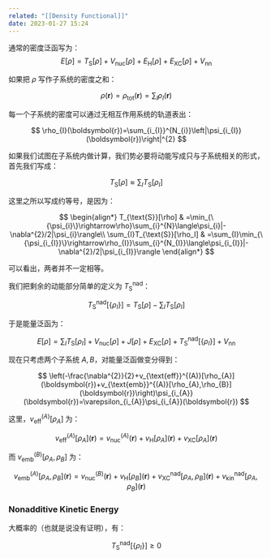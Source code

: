 ```yaml
---
related: "[[Density Functional]]"
date: 2023-01-27 15:24
---
```

通常的密度泛函写为：
$$
E[\rho]=T_{\text{S}}[\rho]+V_{\text{nuc}}[\rho]+E_{\text{H}}[\rho]+E_{\text{XC}}[\rho]+V_{\text{nn}}
$$

如果把 $\rho$ 写作子系统的密度之和：

$$
\rho(\boldsymbol{r})=\rho_{\mathrm{tot}}(\boldsymbol{r})=\sum_{I}\rho_{I}(\boldsymbol{r})
$$

每一个子系统的密度可以通过无相互作用系统的轨道表出：

$$
\rho_{I}(\boldsymbol{r})=\sum_{i_{I}}^{N_{i}}\left|\psi_{i_{I}}(\boldsymbol{r})\right|^{2}
$$

如果我们试图在子系统内做计算，我们势必要将动能写成只与子系统相关的形式，首先我们写成：

$$
T_{\text{S}}[\rho]\approx\sum_{I}T_{\text{S}}[\rho_{I}]
$$

这里之所以写成约等号，是因为：

$$
\begin{align*}
T_{\text{S}}[\rho] & =\min_{\{\psi_{i}\}\rightarrow\rho}\sum_{i}^{N}\langle\psi_{i}|-\nabla^{2}/2|\psi_{i}\rangle\\
\sum_{I}T_{\text{S}}[\rho_I] & =\sum_{I}\min_{\{\psi_{i_{I}}\}\rightarrow\rho_{I}}\sum_{i}^{N_{I}}\langle\psi_{i_{I}}|-\nabla^{2}/2|\psi_{i_{I}}\rangle
\end{align*}
$$

可以看出，两者并不一定相等。

我们把剩余的动能部分简单的定义为 $T_{\text{S}}^{\text{nad}}$：

$$
T_{\text{S}}^{\text{nad}}[\{\rho_{I}\}]=T_{\text{S}}[\rho]-\sum_{I}T_{\text{S}}[\rho_{I}]
$$

于是能量泛函为：

$$
E[\rho]=\sum_{I}T_{\text{S}}[\rho_{I}]+V_{\text{nuc}}[\rho]+J[\rho]+E_{\text{XC}}[\rho]+T_{\text{S}}^{\text{nad}}[\{\rho_{I}\}]+V_{\text{nn}}
$$

现在只考虑两个子系统 $A,B$，对能量泛函做变分得到：

$$
\left(-\frac{\nabla^{2}}{2}+v_{\text{eff}}^{(A)}[\rho_{A}](\boldsymbol{r})+v_{\text{emb}}^{(A)}[\rho_{A},\rho_{B}](\boldsymbol{r})\right)\psi_{i_{A}}(\boldsymbol{r})=\varepsilon_{i_{A}}\psi_{i_{A}}(\boldsymbol{r})
$$

这里，$v_{\text{eff}}^{(A)}[\rho_{A}]$ 为：

$$
v_{\text{eff}}^{(A)}[\rho_{A}](\boldsymbol{r})=v_{\text{nuc}}^{(A)}(\boldsymbol{r})+v_{\text{H}}[\rho_{A}](\boldsymbol{r})+v_{\text{XC}}[\rho_{A}](\boldsymbol{r})
$$

而 $v_{\text{emb}}^{(B)}[\rho_{A},\rho_{B}]$ 为：

$$
v_{\text{emb}}^{(A)}[\rho_{A},\rho_{B}](\boldsymbol{r})=v_{\text{nuc}}^{(B)}(\boldsymbol{r})+v_{\text{H}}[\rho_{B}](\boldsymbol{r})+v_{\text{XC}}^{\text{nad}}[\rho_{A},\rho_{B}](\boldsymbol{r})+v_{\text{kin}}^{\text{nad}}[\rho_{A},\rho_{B}](\boldsymbol{r})
$$

### Nonadditive Kinetic Energy

大概率的（也就是说没有证明），有：

$$
T_{\text{S}}^{\text{nad}}[\{\rho_{I}\}]\geq0
$$

